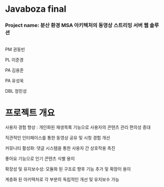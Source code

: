# Javaboza final 

### Project name: 분산 환경 MSA 아키텍처의 동영상 스트리밍 서버 웹 솔루션
<br>
PM 권동빈<br>

PL 이준경<br>

PA 김용준<br>

PA 유성욱<br>

DBL 정민성<br>

# 프로젝트 개요

사용자 경험 향상  :  개인화된 재생목록 기능으로 사용자의 콘텐츠 관리 편의성 증대

직관적인 인터페이스를 통한 동영상 공유 및 시청 경험 개선

커뮤니티 활성화: 댓글 시스템을 통한 사용자 간 상호작용 촉진

좋아요 기능으로 인기 콘텐츠 식별 용이

확장성 및 유지보수성: 모듈화 된 구조로 향후 기능 추가 및 확장이 용이

계층화 된 아키텍처로 각 부분의 독립적인 개선 및 유지보수 가능
